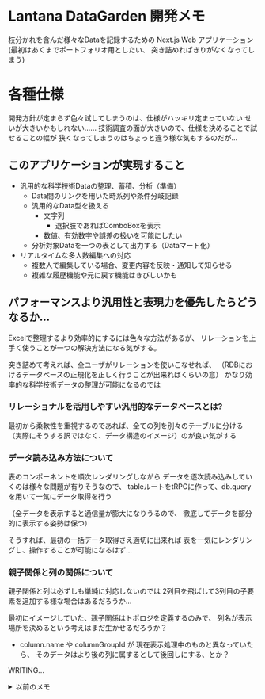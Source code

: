 # Lantana DataGarden 開発メモ
枝分かれを含んだ様々なDataを記録するための
Next.js Web アプリケーション
(最初はあくまでポートフォリオ用としたい、
突き詰めればきりがなくなってしまう)

# 各種仕様
開発方針が定まらず色々試してしまうのは、仕様がハッキリ定まっていない
せいが大きいかもしれない......
技術調査の面が大きいので、仕様を決めることで試せることの幅が
狭くなってしまうのはちょっと違う様な気もするのだが...

## このアプリケーションが実現すること
- 汎用的な科学技術Dataの整理、蓄積、分析（準備）
  - Data間のリンクを用いた時系列や条件分岐記録
  - 汎用的なData型を扱える
    - 文字列
      - 選択肢であればComboBoxを表示
    - 数値、有効数字や誤差の扱いを可能にしたい
  - 分析対象Dataを一つの表として出力する（Dataマート化）
- リアルタイムな多人数編集への対応
  - 複数人で編集している場合、変更内容を反映・通知して知らせる
  - 複雑な履歴機能や元に戻す機能はきびしいかも


## パフォーマンスより汎用性と表現力を優先したらどうなるか...
Excelで整理するより効率的にするには色々な方法があるが、
リレーションを上手く使うことが一つの解決方法になる気がする。

突き詰めて考えれば、全ユーザがリレーションを使いこなせれば、
（RDBにおけるデータベースの正規化を正しく行うことが出来ればくらいの意）
かなり効率的な科学技術データの整理が可能になるのでは

### リレーショナルを活用しやすい汎用的なデータベースとは?
最初から柔軟性を重視するのであれば、全ての列を別々のテーブルに分ける
（実際にそうする訳ではなく、データ構造のイメージ）のが良い気がする


### データ読み込み方法について
表のコンポーネントを順次レンダリングしながら
データを逐次読み込みしていくのは様々な問題が有りそうなので、
tableルートをtRPCに作って、db.queryを用いて一気にデータ取得を行う

（全データを表示すると通信量が膨大になりうるので、
徹底してデータを部分的に表示する姿勢は保つ）

そうすれば、最初の一括データ取得さえ適切に出来れば
表を一気にレンダリングし、操作することが可能になるはず...

### 親子関係と列の関係について
親子関係と列は必ずしも単純に対応しないのでは
2列目を飛ばして3列目の子要素を追加する様な場合はあるだろうか...

最初にイメージしていた、親子関係はトポロジを定義するのみで、
列名が表示場所を決めるという考えはまだ生かせるだろうか？

- column.name や columnGroupId が 現在表示処理中のものと異なっていたら、
  そのデータはより後の列に属するとして後回しにする、とか？

WRITING...


<details>
<summary>以前のメモ</summary>

### 1対多データを工夫して表示する
ExcelやRDBにおける難しい部分の一つは、1対多のデータをどうやって
表示するか、編集するか
（1セルに多数のデータを入れようとすると大抵上手くいかないし、
 RDBでもこれを汎用的に行えるものはあまりなさそう）

 1列毎に別テーブル扱いしているならば行数を揃える必要は無いので、
 1対多対応のデータも簡単に記録できるし、
 画面上でどのように表示するか
 - テーブル結合して多数の行を表示するか
 - 統計値だけ表示するか
 - 簡易グラフを表示するか
 
など選択することができそう
ただ、毎回ものすごい回数のループ回すことにならないか？
確実に1対1対応する部分が分かっているならば、
それはその様に扱った方が良いのではないだろうか

- 1対1対応するデータはJSON型で保存
- 1対多対応するデータは異なるカテゴリとして切り出し

という変換動作をスムーズに実行できるようにしたいところ

### 参照（RDBにおける外部キー）をどう表現するか
1列ずつ別扱いになっているデータは、1列ずつ、もしくは1対1対応する
他の関連する列と一緒に取り出して表示、編集、参照したい。

その際、どの列を、何のデータをキーとして抽出するか定める仕組みと、
外部参照を使用するフラグを用意すれば、実現できるだろうか？

......何だかRDBのGUIを作っている気分.....

### UIについてメモ
stickyはスクロールする要素内でしか動作せず、
素朴にbody要素が中身に合わせて大きさが変わってて、
ブラウザ自体にスクロールさせる方法では働かない

### データ構造について
```mermaid
erDiagram
    ColumnGroups {
        id string
        name string
    }
    Columns {
        id string
        columnGroupId string
        type string
        name string
    }
    ColumnGroups ||--o{ Columns : contains
    Data {
        id string PK
        columnsId string
        data json "{ '列名': '値', ... }"
    }

    Columns ||--o{ Data : "formatted by"
```
### データ構造とデータ入力の関連
- ColumnsはDataのJSON型の列名やデータ型を記録する
- ColumnGroupsは、1対1対応するColumnの列の組を記録する
- DisplayColumnGroupsは、1対1対応とは異なる尺度のユーザフレンドリーな列の組を記録する
- DataはJSON型で1対1対応するデータの組を保持する
  

#### 操作例
- ユーザが最初に列名を追加する
  - **列グループ名**
    |サンプル名|
    |----|
    ||
  - DisplayColumnGroups: { name: "列グループ名" }
  - ColumnGroups: { id: 0, displayColumnGroupId: 0 }
  - Columns: { groupId: 0, name: サンプル名, type: string }
- ユーザがデータを入力する
  - **列グループ名**
    |サンプル名|
    |----|
    |A|
  - DisplayColumnGroups: { name: "列グループ名" }
  - ColumnGroups: { id: 0, displayColumnGroupId: 0 }
  - Columns: サンプル名, string
  - Data : { "サンプル名": "A" }
- ユーザが列を追加し、データも追加する
  - **列グループ名**
    |サンプル名|条件名|
    |---|---|
    |A|J1|
  - DisplayColumnGroups: { name: "列グループ名" }
  - ColumnGroups: { id: 0, displayColumnGroupId: 0 }
  - Columns: { groupId: 0, name: サンプル名, type: string }, { groupId: 0, name: 条件名, type: string }
  - Data: { "サンプル名": "A", "条件名": "J1" }
- ユーザがデータを追加し、1対多対応の部分ができる
  - **列グループ名**
    |サンプル名|条件名|
    |---|---|
    |A|J1|
    ||J2|
  - DisplayColumnGroups: { id: 0, name: "列グループ名" }
  - ColumnGroups: 
    - { id: 0, displayColumnGroupId: 0 }, 
    - { id: 1: displayColumnGroupId: 0 },
  - Columns: 
    - { id: 0, groupId: 0, name: サンプル名, type: string }, 
    - { id: 1, groupId: 1, name: 条件名, type: string }
  - Data: 
    - { id: 0, columnId: 0, data: {'サンプル名': 'A'}}, 
    - { id: 1, columnId: 1, data: {'条件名': 'J1'}}

- ユーザが1対1対応の列を追加する
  - **列グループ名**
    |サンプル名|条件名|条件データ|
    |---|---|---|
    |A|J1|d1|
    ||J2|d2|
  - DisplayColumnGroups: { id: 0, name: "列グループ名" }
  - ColumnGroups: 
    - { id: 0, displayColumnGroupId: 0 }, 
    - { id: 1: displayColumnGroupId: 0 },
  - Columns: 
    - { id: 0, groupId: 0, name: サンプル名, type: string }, 
    - { id: 1, groupId: 1, name: 条件名, type: string }
    - { id: 2, groupId: 1, name: 条件データ, type: string },
  - Data: 
    - { id: 0, columnId: 0, data: {'サンプル名': 'A'}}, 
    - { id: 1, columnId: 1, data: {'条件名': 'J1', '条件データ': 'd1'}}
    - { id: 2, columnId: 1, data: {'条件名': 'J2', '条件データ': 'd2'}}

問題はUIか...
- 列の追加はセルからではなく列名部分から行う
- データの追加は...？
  - セルの下に+マークを出す？

API構成（tRPCのルータ構成）をどうするか悩む、
innerColumnsは見えない形方が良いのではないだろうか？

列構成の取得とデータの取得と、どんな風に行うべきだろうか？

表部分は全てのデータについてはリアルタイム更新を行うつもりは無く、
変更が通知できれば良いと考えているが....

- 案1、一挙に取得
  - columnGroupsから関連するcolumnsまでネストして取得してしまう
  - dataを適宜joinして取得する方法を、先ほどの列情報取得から行えるはず
  - 全てjoin済みのデータとcolumnGroupsの情報を合わせてクライアントに返す
  - 一挙にその情報を表示
  - データ更新は適宜サーバに送信するが、他の人の更新の取得はなし

- 案2、順次取得
  - columnGroups関連の情報は一挙に取得するとして......
  - dataは順次ロードする、N+1問題上等...とは言わないが...

目的のデータをロードするにはinnerColumnGroupのIdが必要で、
これを取得するにはcolumnGroupIdが必要
columnGroupを取得するにはprojectIdが必要

1対多対応するデータをjoinで読み込めるように工夫しているつもりだが、
本当に上手くいくだろうか...

columnGroup→innerColumnGroup→Dataの順で読み込むイメージだろうか

## 技術選定のカギになりそうな部分
- リアルタイム性を実現するにはクライアントコンポーネントの活用が必要
  - もし全体がクライアントコンポーネントになってしまうなら
    何か考えた方がよい？？
  - 部分的にSSRを利用することを徹底的に考えていたが、
    リアルタイム性が求められる部分は全てCCになるので無駄なあがきかも

## 問題解決のための実装
- Project、Category、Column、Dataに情報を分割する
  - Projectは、複数のCategoryと複数のDataを含む
    - Categoryは、複数のColumnを含む
      - Categoryは、順序、選択肢、測定値の3種類に分かれる
        - 順序CategoryはData表示に用いられる
        - 選択肢CategoryはColumnの内容をユーザが選択式にするため用いる
        - 測定値Categoryは順序Category中のDataに一つor複数の測定値を
          関連付けるために用いる
      - Columnは列の名前とData型を組で記録する
    - DataはColumnに指定された型のJsonDataで記録される
      - Data同士のリンクを表現するためにidを用いる
  - 実装が安定してきたら、ProjectはUser毎に紐づけて管理する

## データの関連性の種類と、表現方法
- 親子関係、条件分岐
  - sequenceタイプのCategoryが2つ以上定義されていたら、
    親データより後ろのsequenceに属する子データを追加できる
  - 親子関係はDataのidで表現する
    - 以前はprev\_id列を持たせていたが、別テーブルでも良いかも
      親が複数の場合さえ表現できるかもしれない
  - sequenceタイプのCategoryは画面上で横並びで表示される
    間はある程度の幅を持つ空白の要素を入れておき、
    関連する要素同士を線でつなぐ
- 条件と測定結果
  - columnのタイプをmeasurementにした場合、
    指定されたidのmeasurement Categoryからデータを参照できる
  - sequenceタイプのCategoryの列（条件）に対して右側にくっついて
    （RowGroupとして）表示される
  - 簡易表示されている際にはデータの有無のみを表示し、
    展開した際にはデータも表示する
  - 

うーん、そんなことより入れ子構造、例えば配列型データの
扱いを考えた方が一般的なデータの扱いが上手く出来そう。

条件だって配列データ（温度上昇プロファイルとか）かもしれない

データの中にデータを入れる仕組みがあると良い気がする

カテゴリ：温度プロファイル
プロファイル名、

# 汎用性とパフォーマンスの両立を目指して
UI側の技術がかなり向上しそうなので、
より複雑なカスタマイズが可能になりそう

ユーザが自分で項目を設定できるようにしてみたい

## 柔軟な科学Data記録する仕組みの検討
DataSetsの組み合わせ方で、いろんなDataを
表現できそうな点を詰めてみる。

### JSON型を積極的に用いる
パフォーマンスより柔軟性という感覚で進めるならば、
{ "項目1": 値, "項目2": [値2-1, 値2-2], } 的なJSONを使った方が良さそう

(というか、JUMPと連携するという要件が無ければ初めからこの手を考えたかも)

#### ユーザが表の列を定義して、行（Data）を追加できる仕組み検討
もう全部JSONにしちゃうか

### 各種のグループ化について
同じテーブルに属するDataは、その時点で一つのグループとみなせる。

時系列グループ: テーブルに前後関係を与え、それでグループ化

リンク

... グループやリンクなどの概念を組み合わせて、
柔軟なData構造を実現することが出来るのではないだろうか...

- リンクのみではトポロジ的な接続しか表現できない
  （どの位置に表示されたら都合が良いかまでは指定できない）

- Dataがどの位置に表示されるのが都合が良いか表現するために、
  Categoryやグループといった表現方法を使うイメージが良いだろうか？

- 横方向にグループ化するのと、
  縦方向にグループ化するのとありそう

- 今のところ、リンクされた同質なDataを想像してしまっているが
  全く異なる性質のDataをリンクしたり出来るだろうか？

- リンクとCategoryには何かしらお互いを制限する要素が有っても
  不自然ではない（時系列Categoryを遡るリンクは貼れない、とか）

- グループは制限、Categoryは拡張？
  - グループは既存の属性による分割、
  - Categoryは専用の属性による分割？
    元々Category用の分割がされていた場合にどうなるのだろう
  - Categoryは冗長性や曖昧性を許可するのは有りかも？
    どっちが来てもいいよみたいな
    - A -> B -> C という時系列も、 A -> C -> B という時系列も
      試した記録がある場合、B or C というスーパーCategoryを作れると
      画面表示がちょっと見やすいかも。
    - AI分析やDataマート出力を考えた場合にはどっちがよいのだろうか
      - どっちが先だったかフラグが有れば割と良い？

- Dataはparentを持ちうる...というのは、親が一つしかいないDataの
  扱いの場合についてであったが、複数の親がいる場合もあるよね...
  - そうしたらグラフDataベースになるのでは

- 例えば一つのウエハからスタートして、チップに切り分けたものがn個ある
  - ここまでは木構造で表せる
  - 全Dataを記録する際にはいちいちウェハのDataを入力したくないし、
    逆に分析の際には簡単にアクセス出来る様に（JOIN済みの状態に）したい
  - ウエハのDataは"ウエハ"記録に入れる
    ?? これは何？Category？

  - 時系列とかCategoryとかいうより、引き継ぐタイプのData分け？
  - むしろDataに合わせてCategory分けされるぐらいの方が良い？
    (Dataを記録したいのであってCategoryを記録したいのではないので...)

## テンプレート、Category
- 最初にDataを追加する際に
  - Category名を決めます
  - 項目名や型を決めます
    - 項目名や型は、テーブル定義の様なモノです。
      これはCategoryと直接関連付けてしまうと、
      異なるCategoryで同じ項目を使いたい際に不便そうなので、
      項目名や型は、内部では「テンプレート」として持っておきます
  - Dataの入力欄が表形式で作成されます
  - Dataを入力すると表示欄が増え、末尾に入力欄が出来ます

- 項目をグループとして扱ったり、評価Dataを
  別テーブルにする方が都合が良いか、ちゃんと結合できるか？
- テンプレートを結合することが出来たら良さそう
  工程Aで条件グループ1を定義した際に、工程Bでも
  条件グループ1を使いまわしたい、ということはあるかもしれない
  - テンプレートは項目名と型のリストなので、結合や追加はし易そう

```mermaid
erDiagram
  Projects {
    id uuidv4
    name string
  }
  Categories {
    id uuidv7
    projectId string FK
    name string
  }
  ColumnDefinitions {
    id uuidv7
    projectId uuidv4
    name string
    type string 
  }

  Data {
    id uuidv7
    parentId uuidv7
    categoryId uuidv7
    created_at timestamp
    data json
  }

  Categories |o--o{ ColumnDefinitions : includes
  
```

- 測定Dataと条件Dataを上手く分けることは出来るか？
- 測定Dataは条件Dataに関連付けられるというイメージ
  - 表としては別に存在しているが、有る条件Dataの測定Dataである、
    ということを表現できないだろうか？
  - relatedId を付けて別のDataと紐づける？
  - 現在はTemplateをCategoryに付け足すことによるData拡張ができる
    - 測定Dataも記録したいときには、測定項目を記録したTemplateを
      Categoryに追加する？
    - 以前は、測定Dataは有るときも無いときもあるし、
      実機との接続に合わせて列の変更を行う際もあるから別にした

    - process_list と evaluation_list を管理し、
      evaluation_list にはどのprocess_idと紐づくのかや、
      測定の種類を記録していて、
      実際の測定Dataは固定のテーブルになっていた。
      今回はユーザが定義したテーブルを参照できるようにしたい。

  - 表示画面の軸になるCategoryと、
    そうでないCategory（一種の非表示、内部Data）が有ってもよいかも
    - 測定Dataの蓄積が内部Dataに存在していて、
      そこから紐づけを行うなど
      - これ、マスタの仕組みと同じでは

- 一旦整理しなおそう...Categoryで表を定義して、
  それをData表示画面の横軸として使用するイメージ
  - これは条件Dataに相当するもの
  - 選択肢マスタや測定結果Dataは大本は別の表にする
    - 具体的には別のCategoryにし、表示画面の軸でないのでメインには
      表示されない感じになる
  - 測定Dataは一時的に隠したり簡易表示（存在するかどうか等）したい
    ドライトマトの例を実現できるか考えてみるか...
  - 測定Dataを追加する際に、どのCategoryを測定Data扱いするか
    選択できるようにするか？
    - 他のDataと区別がつかない同じ形式でも、どう扱うべきか指定すれば
      適切な方式で扱えるかも...
    - Category自体にDataタイプが選択肢、関連Data、等設定出来たら
      よいだろうか
- Webアプリケーションであるという性質上、どうしても何か
  表示するためにはサーバからDataを送ることになる。
  ネイティブで動作するアプリケーションと比べて描画処理も遅いし、
  徹底的に通信量や描画量を削減しつつ、Dataを蓄積できる様にしないと
  - これはビジネスとして生かせる性質かもしれない、
    テスト環境をオンライン上に用意するが、大容量通信を行うのは
    きっとユーザにとっても不便なので、オンプレ？構成とサポートで
    利潤を生むことが出来ないだろうか？
  - Data表示、通信料の削減方法...
    - このアプリケーションはほぼDataの入口、入力フォームとして
      用いられることを想定しているし、実際その様に動作するはず

- Dataの列に追加されるような（1対1対応）Dataと、
  リンクするDataの扱い方を変えるべきだろうか...
  イメージとしてはCategoryのtypeを変える感じだけれども...
  

## Dataベース構造検討
ユーザが自分で項目を設定できるならば、
どうしても「間に一枚かませる」必要がありそう。
具体的には、ユーザが編集できるのはテーブル構造でなく、
どんなDataを記録したいか記録したエントリ、ということになる。

これはData分析においてある程度の複雑性を生むし、
ボトルネックにもなる（テーブルをすんなり出力するより一手以上遅くなる）

```plantuml
@startuml
hide circle
skinparam linetype ortho
entity Projects {
  name: varchar
  id: UUID
}
entity DataSets {
  name: varchar
  projectId: UUID
  dataSetId: UUID
}
entity DataSetColumns {
  name: varchar <<列名>>
  type: varchar <<型名(参考)>>
  dataSetId: UUID
}
Projects ||-o{ DataSets
DataSets ||-o{ DataSetColumns

@enduml
```
早くも詰まった気がする、どうやって色々なData型を受け入れる？
JSON型を使う？にしても適切に扱えるものだろうか...

（現状、なんでも入れられるようにするにはJSONにするしかなさそう）

DataSetsにDataSetsを関連付けたり、入れ子にしたり出来たら
表現力がアップするだろうか？

例えば「ドライトマトのレシピ」Projectにおいて、
「オーブン」というDataSetsがあり、
「温度プロファイル」というDataSetColumnsが定義されているとする

「温度プロファイル」DataSetColumnsは単一Dataでなく、
時間と温度の2項目からなる配列Dataである

みたいなことを実現したいものだが...

一回「なんでも入るData型」について扱いをちゃんと考えた方がよさそう

</details>
